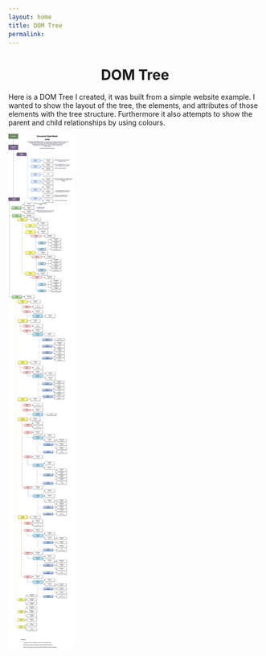 ```yaml
---
layout: home
title: DOM Tree
permalink: 
---
```

<h1><center><b>DOM Tree</b></center></h1>

Here is a DOM Tree I created, it was built from a simple website example.  I wanted to show the layout of the tree, the elements, and attributes of those elements with the tree structure.  Furthermore it also attempts to show the parent and child relationships by using colours.
<br>

![domtree](/images/domtree.png)

